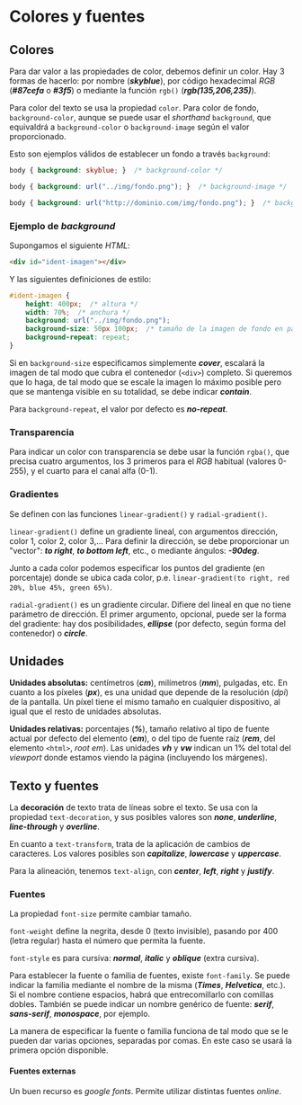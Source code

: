 # Colores y fuentes

## Colores

Para dar valor a las propiedades de color, debemos definir un color. Hay 3 formas de hacerlo: por nombre (***skyblue***), por código hexadecimal *RGB* (***#87cefa*** o ***#3f5***) o mediante la función `rgb()` (***rgb(135,206,235)***).

Para color del texto se usa la propiedad `color`. Para color de fondo, `background-color`, aunque se puede usar el *shorthand* `background`, que equivaldrá a `background-color` o `background-image` según el valor proporcionado.

Esto son ejemplos válidos de establecer un fondo a través `background`:

```css
body { background: skyblue; }  /* background-color */
```

```css
body { background: url("../img/fondo.png"); }  /* background-image */
```

```css
body { background: url("http://dominio.com/img/fondo.png"); }  /* background-image */
```

### Ejemplo de *background*

Supongamos el siguiente *HTML*:

```html
<div id="ident-imagen"></div>
```

Y las siguientes definiciones de estilo:

```css
#ident-imagen {
    height: 400px;  /* altura */
    width: 70%;  /* anchura */
    background: url("../img/fondo.png");
    background-size: 50px 100px;  /* tamaño de la imagen de fondo en pantalla (width height) */
    background-repeat: repeat;
}
```

Si en `background-size` especificamos simplemente ***cover***, escalará la imagen de tal modo que cubra el contenedor (`<div>`) completo. Si queremos que lo haga, de tal modo que se escale la imagen lo máximo posible pero que se mantenga visible en su totalidad, se debe indicar ***contain***.

Para `background-repeat`, el valor por defecto es ***no-repeat***.

### Transparencia

Para indicar un color con transparencia se debe usar la función `rgba()`, que precisa cuatro argumentos, los 3 primeros para el *RGB* habitual (valores 0-255), y el cuarto para el canal alfa (0-1).

### Gradientes

Se definen con las funciones `linear-gradient()` y `radial-gradient()`.

`linear-gradient()` define un gradiente lineal, con argumentos dirección, color 1, color 2, color 3,... Para definir la dirección, se debe proporcionar un "vector": ***to right***, ***to bottom left***, etc., o mediante ángulos: ***-90deg***.

Junto a cada color podemos especificar los puntos del gradiente (en porcentaje) donde se ubica cada color, p.e. `linear-gradient(to right, red 20%, blue 45%, green 65%)`.

`radial-gradient()` es un gradiente circular. Difiere del lineal en que no tiene parámetro de dirección. El primer argumento, opcional, puede ser la forma del gradiente: hay dos posibilidades, ***ellipse*** (por defecto, según forma del contenedor) o ***circle***.

## Unidades

**Unidades absolutas:** centímetros (***cm***), milímetros (***mm***), pulgadas, etc. En cuanto a los píxeles (***px***), es una unidad que depende de la resolución (*dpi*) de la pantalla. Un píxel tiene el mismo tamaño en cualquier dispositivo, al igual que el resto de unidades absolutas.

**Unidades relativas:** porcentajes (***%***), tamaño relativo al tipo de fuente actual por defecto del elemento (***em***), o del tipo de fuente raíz (***rem***, del elemento `<html>`, *root em*). Las unidades ***vh*** y ***vw*** indican un 1% del total del *viewport* donde estamos viendo la página (incluyendo los márgenes).

## Texto y fuentes

La **decoración** de texto trata de líneas sobre el texto. Se usa con la propiedad `text-decoration`, y sus posibles valores son ***none***, ***underline***, ***line-through*** y ***overline***.

En cuanto a `text-transform`, trata de la aplicación de cambios de caracteres. Los valores posibles son ***capitalize***, ***lowercase*** y ***uppercase***.

Para la alineación, tenemos `text-align`, con ***center***, ***left***, ***right*** y ***justify***.

### Fuentes

La propiedad `font-size` permite cambiar tamaño.

`font-weight` define la negrita, desde 0 (texto invisible), pasando por 400 (letra regular) hasta el número que permita la fuente.

`font-style` es para cursiva: ***normal***, ***italic*** y ***oblique*** (extra cursiva).

Para establecer la fuente o familia de fuentes, existe `font-family`. Se puede indicar la familia mediante el nombre de la misma (***Times***, ***Helvetica***, etc.). Si el nombre contiene espacios, habrá que entrecomillarlo con comillas dobles. También se puede indicar un nombre genérico de fuente: ***serif***, ***sans-serif***, ***monospace***, por ejemplo.

La manera de especificar la fuente o familia funciona de tal modo que se le pueden dar varias opciones, separadas por comas. En este caso se usará la primera opción disponible.

#### Fuentes externas

Un buen recurso es *google fonts*. Permite utilizar distintas fuentes *online*.
